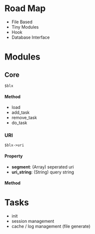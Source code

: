# Road Map

- File Based
- Tiny Modules
- Hook
- Database Interface

# Modules

## Core

    $blx

#### Method

- load
- add_task
- remove_task
- do_task

### URI

    $blx->uri

#### Property

- **segment**: (Array) seperated uri
- **uri_string**: (String) query string

#### Method

# Tasks

- init
- session management
- cache / log management (file generate)